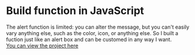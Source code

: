 # Build function in JavaScript

The alert function is limited: you can alter the message, but you can't easily vary anything else, such as the color, icon, or anything else. So I built a fuction just like an alert box and can be customed in any way I want.
<br>
[You can view the project here](https://oyelakin-mercy.github.io/Build-function/)
